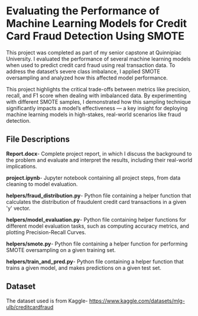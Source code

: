 # Evaluating the Performance of Machine Learning Models for Credit Card Fraud Detection Using SMOTE

This project was completed as part of my senior capstone at Quinnipiac University. I evaluated the performance of several machine learning models when used to predict credit card fraud using real transaction data. To address the dataset’s severe class imbalance, I applied SMOTE oversampling and analyzed how this affected model performance.

This project highlights the critical trade-offs between metrics like precision, recall, and F1 score when dealing with imbalanced data. By experimenting with different SMOTE samples, I demonstrated how this sampling technique significantly impacts a model’s effectiveness — a key insight for deploying machine learning models in high-stakes, real-world scenarios like fraud detection. 

## File Descriptions
**Report.docx**- Complete project report, in which I discuss the background to the problem and evaluate and interpret the results, including their real-world implications.

**project.ipynb**- Jupyter notebook containing all project steps, from data cleaning to model evaluation.

**helpers/fraud_distribution.py**- Python file containing a helper function that calculates the distribution of fraudulent credit card transactions in a given 'y' vector.

**helpers/model_evaluation.py**- Python file containing helper functions for different model evaluation tasks, such as computing accuracy metrics, and plotting Precision-Recall Curves.

**helpers/smote.py**- Python file containing a helper function for performing SMOTE oversampling on a given training set.

**helpers/train_and_pred.py**- Python file containing a helper function that trains a given model, and makes predictions on a given test set.

## Dataset
The dataset used is from Kaggle- https://www.kaggle.com/datasets/mlg-ulb/creditcardfraud
